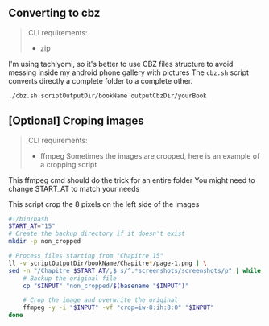 ## Converting to cbz

> CLI requirements:
> - zip

I'm using tachiyomi, so it's better to use CBZ files structure to avoid messing inside my android phone gallery with pictures
The `cbz.sh` script converts directly a complete folder to a complete other.
```sh
./cbz.sh scriptOutputDir/bookName outputCbzDir/yourBook
```


## [Optional] Croping images
> CLI requirements:
> - ffmpeg
Sometimes the images are cropped, here is an example of a cropping script

This ffmpeg cmd should do the trick for an entire folder
You might need to change START_AT to match your needs

This script crop the 8 pixels on the left side of the images 
```sh
#!/bin/bash
START_AT="15"
# Create the backup directory if it doesn't exist
mkdir -p non_cropped

# Process files starting from "Chapitre 15"
ll -v scriptOutputDir/bookName/Chapitre*/page-1.png | \
sed -n "/Chapitre $START_AT/,$ s/^.*screenshots/screenshots/p" | while read -r INPUT; do
    # Backup the original file
    cp "$INPUT" "non_cropped/$(basename "$INPUT")"

    # Crop the image and overwrite the original
    ffmpeg -y -i "$INPUT" -vf "crop=iw-8:ih:8:0" "$INPUT"
done
```